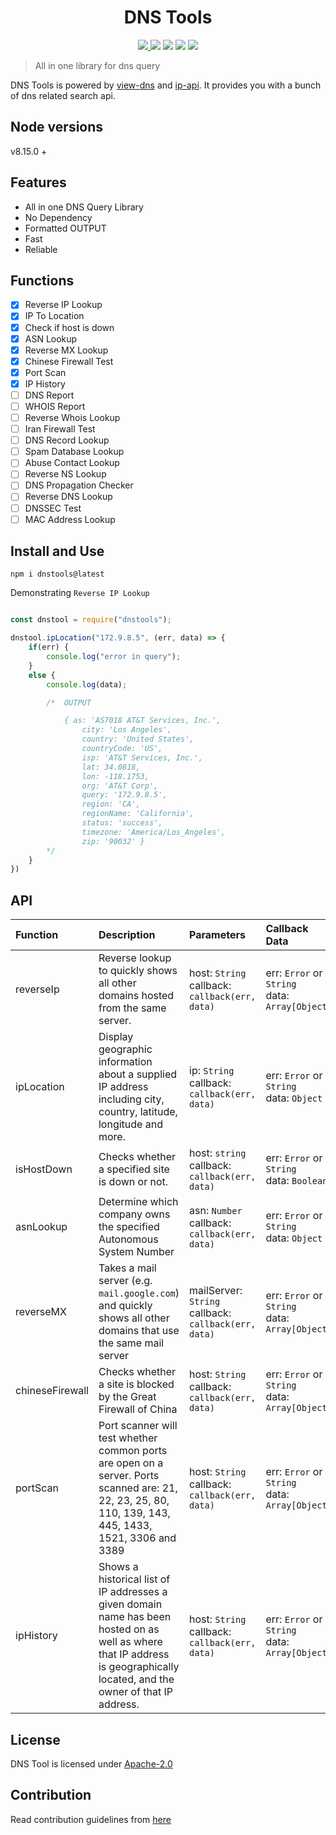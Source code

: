 <h1 align="center">
DNS Tools
</h1>


<p align="center">

<a href="https://travis-ci.org/tbhaxor/dnstools">
    <img src="https://img.shields.io/travis/tbhaxor/dnstools.svg?style=flat-square">
  </a>
    <img src="https://img.shields.io/npm/dw/dnstools.svg?style=flat-square">
    <img src="https://img.shields.io/bundlephobia/min/dnstools.svg?style=flat-square">
    <img src="https://img.shields.io/npm/l/dnstools.svg?style=flat-square">
    <img src="https://img.shields.io/badge/Package%20Version-v1.0.1-yellow.svg?style=flat-square">

</p>

> All in one library for dns query

DNS Tools is powered by [view-dns](https://view-dns.info) and [ip-api](http://ip-api.com). It provides you with a bunch of dns related search api.

## Node versions

v8.15.0 +

## Features

- All in one DNS Query Library
- No Dependency
- Formatted OUTPUT
- Fast
- Reliable

## Functions

- [x] Reverse IP Lookup
- [x] IP To Location
- [x] Check if host is down
- [x] ASN Lookup
- [x] Reverse MX Lookup
- [x] Chinese Firewall Test
- [x] Port Scan
- [x] IP History
- [ ] DNS Report
- [ ] WHOIS Report
- [ ] Reverse Whois Lookup
- [ ] Iran Firewall Test
- [ ] DNS Record Lookup
- [ ] Spam Database Lookup
- [ ] Abuse Contact Lookup
- [ ] Reverse NS Lookup
- [ ] DNS Propagation Checker
- [ ] Reverse DNS Lookup
- [ ] DNSSEC Test
- [ ] MAC Address Lookup

## Install and Use

    npm i dnstools@latest

Demonstrating `Reverse IP Lookup`

```js

const dnstool = require("dnstools");

dnstool.ipLocation("172.9.8.5", (err, data) => {
    if(err) {
        console.log("error in query");
    }
    else {
        console.log(data);

        /*  OUTPUT

            { as: 'AS7018 AT&T Services, Inc.',
                city: 'Los Angeles',
                country: 'United States',
                countryCode: 'US',
                isp: 'AT&T Services, Inc.',
                lat: 34.0818,
                lon: -118.1753,
                org: 'AT&T Corp',
                query: '172.9.8.5',
                region: 'CA',
                regionName: 'California',
                status: 'success',
                timezone: 'America/Los_Angeles',
                zip: '90032' }
        */
    }
})
```

## API

|Function|Description|Parameters|Callback Data|
|:---|:-----|:---|:-----|
|reverseIp|Reverse lookup to quickly shows all other domains hosted from the same server.|host: `String` <br> callback: `callback(err, data)`|err: `Error` or `String` <br> data: `Array[Object]`|
|ipLocation|Display geographic information about a supplied IP address including city, country, latitude, longitude and more.|ip: `String` <br> callback: `callback(err, data)`|err: `Error` or `String` <br> data: `Object`|
|isHostDown|Checks whether a specified site is down or not.|host: `string` <br> callback: `callback(err, data)`|err: `Error` or `String` <br> data: `Boolean`|
|asnLookup|Determine which company owns the specified Autonomous System Number|asn: `Number` <br> callback: `callback(err, data)`|err: `Error` or `String` <br> data: `Object`|
|reverseMX|Takes a mail server (e.g. `mail.google.com`) and quickly shows all other domains that use the same mail server|mailServer: `String` <br> callback: `callback(err, data)`|err: `Error` or `String` <br> data: `Array[Object]`|
|chineseFirewall|Checks whether a site is blocked by the Great Firewall of China|host: `String` <br> callback: `callback(err, data)`|err: `Error` or `String` <br> data: `Array[Object]`|
|portScan|Port scanner will test whether common ports are open on a server. Ports scanned are: 21, 22, 23, 25, 80, 110, 139, 143, 445, 1433, 1521, 3306 and 3389|host: `String` <br> callback: `callback(err, data)`|err: `Error` or `String` <br> data: `Array[Object]`|
|ipHistory|Shows a historical list of IP addresses a given domain name has been hosted on as well as where that IP address is geographically located, and the owner of that IP address.|host: `String` <br> callback: `callback(err, data)`|err: `Error` or `String` <br> data: `Array[Object]`|

## License

DNS Tool is licensed under [Apache-2.0](https://github.com/tbhaxor/dnstools/blob/master/LICENSE)

## Contribution

Read contribution guidelines from [here](https://github.com/tbhaxor/dnstools/blob/master/CONTRIBUTING.md)

